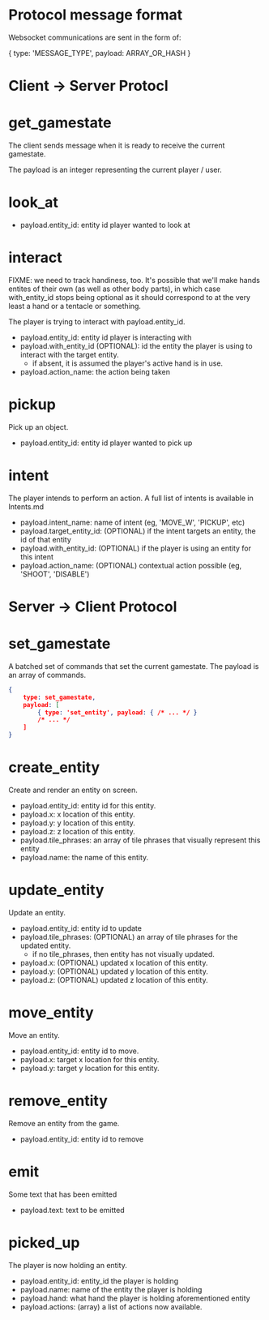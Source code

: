Protocol message format
===

Websocket communications are sent in the form of:

{
    type: 'MESSAGE_TYPE',
    payload: ARRAY_OR_HASH
}


Client -> Server Protocl
===

get_gamestate
===

The client sends message when it is ready to receive the current gamestate.

The payload is an integer representing the current player / user.


look_at
==

  * payload.entity_id: entity id player wanted to look at

interact
==

FIXME: we need to track handiness, too. It's possible that we'll make hands entites of their own (as well as other body parts), in which case with_entity_id stops being optional as it should correspond to at the very least a hand or a tentacle or something.

The player is trying to interact with payload.entity_id.

  * payload.entity_id: entity id player is interacting with
  * payload.with_entity_id (OPTIONAL): id the entity the player is using to interact with the target entity.
    * if absent, it is assumed the player's active hand is in use.
  * payload.action_name: the action being taken

pickup
==

Pick up an object.

  * payload.entity_id: entity id player wanted to pick up

intent
==

The player intends to perform an action. A full list of intents is available in Intents.md

  * payload.intent_name: name of intent (eg, 'MOVE_W', 'PICKUP', etc)
  * payload.target_entity_id: (OPTIONAL) if the intent targets an entity, the id of that entity
  * payload.with_entity_id: (OPTIONAL) if the player is using an entity for this intent
  * payload.action_name: (OPTIONAL) contextual action possible (eg, 'SHOOT', 'DISABLE')

Server -> Client Protocol
===

set_gamestate
===

A batched set of commands that set the current gamestate.
The payload is an array of commands.
```json
{
    type: set_gamestate,
    payload: [
        { type: 'set_entity', payload: { /* ... */ }
        /* ... */
    ]
}
```

create_entity
===

Create and render an entity on screen.

  * payload.entity_id: entity id for this entity.
  * payload.x: x location of this entity.
  * payload.y: y location of this entity.
  * payload.z: z location of this entity.
  * payload.tile_phrases: an array of tile phrases that visually represent this entity
  * payload.name: the name of this entity.


update_entity
===

Update an entity.

  * payload.entity_id: entity id to update
  * payload.tile_phrases: (OPTIONAL) an array of tile phrases for the updated entity.
      * if no tile_phrases, then entity has not visually updated.
  * payload.x: (OPTIONAL) updated x location of this entity.
  * payload.y: (OPTIONAL) updated y location of this entity.
  * payload.z: (OPTIONAL) updated z location of this entity.

move_entity
===

Move an entity.

  * payload.entity_id: entity id to move.
  * payload.x: target x location for this entity.
  * payload.y: target y location for this entity.


remove_entity
===

Remove an entity from the game.

  * payload.entity_id: entity id to remove


emit
==

Some text that has been emitted

  * payload.text: text to be emitted

picked_up
==

The player is now holding an entity.

* payload.entity_id: entity_id the player is holding
* payload.name: name of the entity the player is holding
* payload.hand: what hand the player is holding aforementioned entity
* payload.actions: (array) a list of actions now available.
